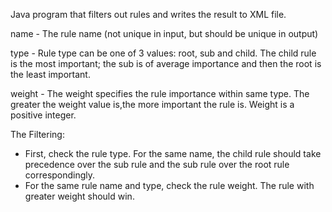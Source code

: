 Java program that filters out rules and writes the result to XML file.


name - The rule name (not unique in input, but should be unique in output)

type - Rule type can be one of 3 values: root, sub and child.
The child rule is the most important; the sub is of average importance and then the root is the least important.

weight - The weight specifies the rule importance within same type.
The greater the weight value is,the more important the rule is. Weight is a positive integer.

The Filtering:
- First, check the rule type. For the same name, the child rule should take precedence over the sub rule and the sub rule over the root rule correspondingly.
- For the same rule name and type, check the rule weight. The rule with greater weight should win.
 
